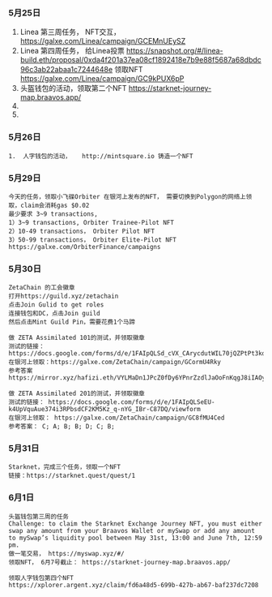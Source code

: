 ### 5月25日
1.  Linea 第三周任务， NFT交互， https://galxe.com/Linea/campaign/GCEMnUEySZ
2.  Linea 第四周任务， 给Linea投票     https://snapshot.org/#/linea-build.eth/proposal/0xda4f201a37ea08cf1892418e7b9e88f5687a68dbdc96c3ab22abaa1c7244648e     领取NFT  https://galxe.com/Linea/campaign/GC9kPUX6pP
3.  头盔钱包的活动，领取第二个NFT    https://starknet-journey-map.braavos.app/   
4. 
5.    
### 5月26日
```
1.  人字钱包的活动，   http://mintsquare.io 铸造一个NFT 
```
### 5月29日
```
今天的任务，领取小飞碟Orbiter 在银河上发布的NFT， 需要切换到Polygon的网络上领取，claim会消耗gas $0.02
最少要求 3~9 transactions,
1）3~9 transactions, Orbiter Trainee-Pilot NFT
2）10-49 transactions， Orbiter Pilot NFT
3）50-99 transactions， Orbiter Elite-Pilot NFT
https://galxe.com/OrbiterFinance/campaigns
```
### 5月30日
```
ZetaChain 的工会徽章
打开https://guild.xyz/zetachain
点击Join Gulid to get roles
连接钱包和DC，点击Join guild
然后点击Mint Guild Pin，需要花费1个马蹄

做 ZETA Assimilated 101的测试，并领取徽章
测试的链接：https://docs.google.com/forms/d/e/1FAIpQLSd_cVX_CArycdutWIL70jQZPtPt3kdNtjYw8iDP8khKXivNAg/viewform
在银河上领取：https://galxe.com/ZetaChain/campaign/GCormU4Rky
参考答案 https://mirror.xyz/hafizi.eth/VYLMaDn1JPcZ0fDy6YPnrZzdlJaOoFnKqgJ8iIAOy8E

做 ZETA Assimilated 201的测试，并领取徽章
测试的链接： https://docs.google.com/forms/d/e/1FAIpQLSeEU-k4UpVquAue374i3RPbsdCF2KM5Kz_q-nYG_IBr-C87DQ/viewform
在银河上领取： https://galxe.com/ZetaChain/campaign/GC8fMU4Ced
参考答案： C; A; B; B; D; C; B;

```
### 5月31日
```
Starknet，完成三个任务，领取一个NFT
链接：https://starknet.quest/quest/1
```
### 6月1日
```
头盔钱包第三周的任务
Challenge: to claim the Starknet Exchange Journey NFT, you must either swap any amount from your Braavos Wallet or mySwap or add any amount to mySwap’s liquidity pool between May 31st, 13:00 and June 7th, 12:59 pm.
做一笔交易， https://myswap.xyz/#/
领取NFT， 6月7号截止： https://starknet-journey-map.braavos.app/
 
领取人字钱包第四个NFT 
https://xplorer.argent.xyz/claim/fd6a48d5-699b-427b-ab67-baf237dc7208
```
